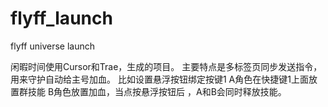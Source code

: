 # flyff_launch

flyff universe launch


闲暇时间使用Cursor和Trae，生成的项目。
主要特点是多标签页同步发送指令，用来守护自动给主号加血。
比如设置悬浮按钮绑定按键1 A角色在快捷键1上面放置群技能  B角色放置加血，当点按悬浮按钮后 ，A和B会同时释放技能。
